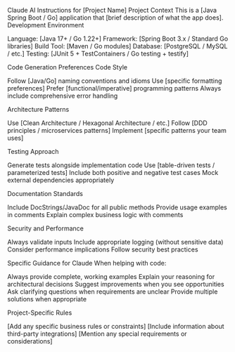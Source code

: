 Claude AI Instructions for [Project Name]
Project Context
This is a [Java Spring Boot / Go] application that [brief description of what the app does].
Development Environment

Language: [Java 17+ / Go 1.22+]
Framework: [Spring Boot 3.x / Standard Go libraries]
Build Tool: [Maven / Go modules]
Database: [PostgreSQL / MySQL / etc.]
Testing: [JUnit 5 + TestContainers / Go testing + testify]

Code Generation Preferences
Code Style

Follow [Java/Go] naming conventions and idioms
Use [specific formatting preferences]
Prefer [functional/imperative] programming patterns
Always include comprehensive error handling

Architecture Patterns

Use [Clean Architecture / Hexagonal Architecture / etc.]
Follow [DDD principles / microservices patterns]
Implement [specific patterns your team uses]

Testing Approach

Generate tests alongside implementation code
Use [table-driven tests / parameterized tests]
Include both positive and negative test cases
Mock external dependencies appropriately

Documentation Standards

Include DocStrings/JavaDoc for all public methods
Provide usage examples in comments
Explain complex business logic with comments

Security and Performance

Always validate inputs
Include appropriate logging (without sensitive data)
Consider performance implications
Follow security best practices

Specific Guidance for Claude
When helping with code:

Always provide complete, working examples
Explain your reasoning for architectural decisions
Suggest improvements when you see opportunities
Ask clarifying questions when requirements are unclear
Provide multiple solutions when appropriate

Project-Specific Rules

[Add any specific business rules or constraints]
[Include information about third-party integrations]
[Mention any special requirements or considerations]
